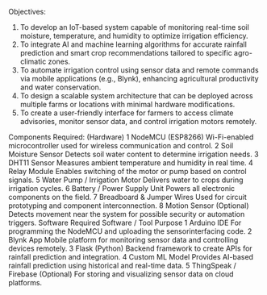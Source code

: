 Objectives:
1. To develop an IoT-based system capable of monitoring real-time soil moisture, temperature, and
humidity to optimize irrigation efficiency.
2. To integrate AI and machine learning algorithms for accurate rainfall prediction and smart crop
recommendations tailored to specific agro-climatic zones.
3. To automate irrigation control using sensor data and remote commands via mobile applications
(e.g., Blynk), enhancing agricultural productivity and water conservation.
4. To design a scalable system architecture that can be deployed across multiple farms or locations
with minimal hardware modifications.
5. To create a user-friendly interface for farmers to access climate advisories, monitor sensor data, and
control irrigation motors remotely.



Components Required:
(Hardware)
1 NodeMCU (ESP8266) Wi-Fi-enabled microcontroller used for wireless communication and
control.
2 Soil Moisture Sensor Detects soil water content to determine irrigation needs.
3 DHT11 Sensor Measures ambient temperature and humidity in real time.
4 Relay Module Enables switching of the motor or pump based on control signals.
5 Water Pump / Irrigation
Motor
Delivers water to crops during irrigation cycles.
6 Battery / Power Supply Unit Powers all electronic components on the field.
7 Breadboard & Jumper
Wires
Used for circuit prototyping and component interconnection.
8 Motion Sensor (Optional) Detects movement near the system for possible security or automation
triggers.
Software Required
Software / Tool Purpose
1 Arduino IDE For programming the NodeMCU and uploading the sensorinterfacing code.
2 Blynk App Mobile platform for monitoring sensor data and controlling devices
remotely.
3 Flask (Python) Backend framework to create APIs for rainfall prediction and
integration.
4 Custom ML Model Provides AI-based rainfall prediction using historical and real-time
data.
5 ThingSpeak / Firebase
(Optional)
For storing and visualizing sensor data on cloud platforms.
